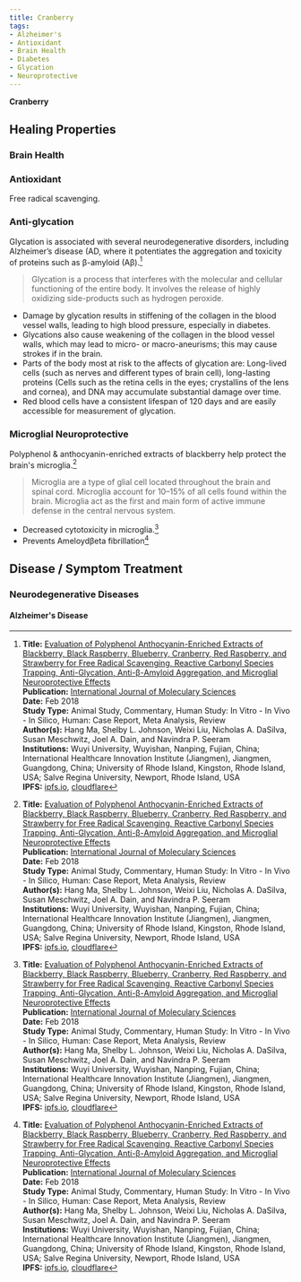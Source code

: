 ```yaml
---
title: Cranberry
tags:
- Alzheimer's
- Antioxidant
- Brain Health
- Diabetes
- Glycation
- Neuroprotective
---
```

**Cranberry**

## Healing Properties

### Brain Health

### Antioxidant

Free radical scavenging.

### Anti-glycation

Glycation is associated with several neurodegenerative disorders, including Alzheimer’s disease (AD, where it potentiates the aggregation and toxicity of proteins such as β-amyloid (Aβ).[^1]

> Glycation is a process that interferes with the molecular and cellular functioning of the entire body.   It involves the release of highly oxidizing side-products such as hydrogen peroxide.

- Damage by glycation results in stiffening of the collagen in the blood vessel walls, leading to high blood pressure, especially in diabetes.
- Glycations also cause weakening of the collagen in the blood vessel walls, which may lead to micro- or macro-aneurisms; this may cause strokes if in the brain.
- Parts of the body most at risk to the affects of glycation are: Long-lived cells (such as nerves and different types of brain cell), long-lasting proteins (Cells such as the retina cells in the eyes; crystallins of the lens and cornea), and DNA may accumulate substantial damage over time. 
- Red blood cells have a consistent lifespan of 120 days and are easily accessible for measurement of glycation. 

### Microglial Neuroprotective

Polyphenol & anthocyanin-enriched extracts of blackberry help protect the brain's microglia.[^1]

> Microglia are a type of glial cell located throughout the brain and spinal cord. Microglia account for 10–15% of all cells found within the brain. Microglia act as the first and main form of active immune defense in the central nervous system.

- Decreased cytotoxicity in microglia.[^1]
- Prevents Ameloydβeta fibrillation[^1]

## Disease / Symptom Treatment

### Neurodegenerative Diseases

#### Alzheimer's Disease

[^1]: **Title:** [Evaluation of Polyphenol Anthocyanin-Enriched Extracts of Blackberry, Black Raspberry, Blueberry, Cranberry, Red Raspberry, and Strawberry for Free Radical Scavenging, Reactive Carbonyl Species Trapping, Anti-Glycation, Anti-β-Amyloid Aggregation, and Microglial Neuroprotective Effects](http://dx.doi.org/10.3390/ijms19020461)<br>
**Publication:** [International Journal of Moleculary Sciences](https://www.mdpi.com/journal/ijms)<br>
**Date:** Feb 2018<br>
**Study Type:** Animal Study, Commentary, Human Study: In Vitro - In Vivo - In Silico, Human: Case Report, Meta Analysis, Review<br>
**Author(s):** Hang Ma, Shelby L. Johnson, Weixi Liu, Nicholas A. DaSilva, Susan Meschwitz, Joel A. Dain, and Navindra P. Seeram<br>
**Institutions:** Wuyi University, Wuyishan, Nanping, Fujian, China; International Healthcare Innovation Institute (Jiangmen), Jiangmen, Guangdong, China; University of Rhode Island, Kingston, Rhode Island, USA; Salve Regina University, Newport, Rhode Island, USA<br>
**IPFS:** [ipfs.io](https://ipfs.io/ipfs/QmcPi76TjutsQnKJFpC4UrNKfcVHacEiiUa3Esv68ouzF7), [cloudflare](https://cloudflare-ipfs.com/ipfs/QmcPi76TjutsQnKJFpC4UrNKfcVHacEiiUa3Esv68ouzF7)

[^2]: **Title:** []()<br>
**Publication:** []()<br>
**Date:** <br>
**Study Type:** Animal Study, Commentary, Human Study: In Vitro - In Vivo - In Silico, Human: Case Report, Meta Analysis, Review<br>
**Author(s):** <br>
**Institutions:** <br>
**IPFS:** [ipfs.io](https://ipfs.io/ipfs/), [cloudflare](https://cloudflare-ipfs.com/ipfs/)

[^3]: **Title:** []()<br>
**Publication:** []()<br>
**Date:** <br>
**Study Type:** Animal Study, Commentary, Human Study: In Vitro - In Vivo - In Silico, Human: Case Report, Meta Analysis, Review<br>
**Author(s):** <br>
**Institutions:** <br>
**IPFS:** [ipfs.io](https://ipfs.io/ipfs/), [cloudflare](https://cloudflare-ipfs.com/ipfs/)